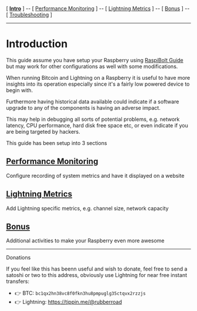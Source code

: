 [ [**Intro**](intro.md) ] -- [ [Performance Monitoring](performance_monitoring.md) ] -- [ [Lightning Metrics](lightning_metrics.md) ] -- [ [Bonus](bonus.md) ] -- [ [Troubleshooting](troubleshooting.md) ]

------

# Introduction

This guide assume you have setup your Raspberry using [RaspiBolt Guide](https://github.com/Stadicus/guides/blob/master/raspibolt/README.md) but may work for other configurations as well with some modifications.

When running Bitcoin and Lightning on a Raspberry it is useful to have more insights into its operation especially since it's a fairly low powered device to begin with.

Furthermore having historical data available could indicate if a software upgrade to any of the components is having an adverse impact.

This may help in debugging all sorts of potential problems, e.g. network latency, CPU performance, hard disk free space etc, or even indicate if you are being targeted by hackers.

This guide has been setup into 3 sections

## [Performance Monitoring](performance_monitoring.md)

Configure recording of system metrics and have it displayed on a website

## [Lightning Metrics](lightning_metrics.md)

Add Lightning specific metrics, e.g. channel size, network capacity

## [Bonus](bonus.md)

Additional activities to make your Raspberry even more awesome

------

Donations

If you feel like this has beenn useful and wish to donate, feel free to send a satoshi or two to this address, obviously use Lightning for near free instant transfers:

* 👉 BTC: `bc1qx2hn38vc8f0fkn3hu8pmpuglg35ctqvx2rzzjs`
* 👉 Lightning: <https://tippin.me/@rubberroad>